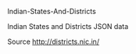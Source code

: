 
Indian-States-And-Districts

Indian States and Districts JSON data

Source http://districts.nic.in/
